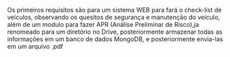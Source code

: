 Os primeiros requisitos são para um sistema WEB para fará o check-list de veículos, observando os quesitos de segurança e manutenção do veículo,
além de um modulo para fazer APR (Análise Preliminar de Risco),ja renomeado para um diretório no Drive, posteriormente armazenar todas as informações
em um banco de dados MongoDB, e posteriormente envia-las em um arquivo .pdf
